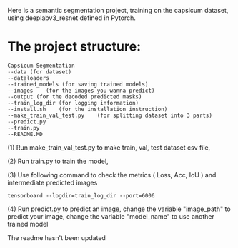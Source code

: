 Here is a semantic segmentation project, 
training on the capsicum dataset,
using deeplabv3_resnet defined in Pytorch.

# The project structure:

    Capsicum Segmentation
    --data (for dataset)
    --dataloaders
    --trained_models (for saving trained models)
    --images    (for the images you wanna predict)
    --output (for the decoded predicted masks)
    --train_log_dir (for logging information)
    --install.sh    (for the installation instruction)
    --make_train_val_test.py    (for splitting dataset into 3 parts)
    --predict.py    
    --train.py
    --README.MD
    
(1) Run make_train_val_test.py to make train, val, test dataset csv file, 

(2) Run train.py to train the model, 

(3) Use following command to check the metrics ( Loss, Acc, IoU ) and intermediate predicted images
    
    tensorboard --logdir=train_log_dir --port=6006
    
(4) Run predict.py to predict an image, 
    change the variable "image_path" to predict your image, 
    change the variable "model_name" to use another trained model

The readme hasn't been updated